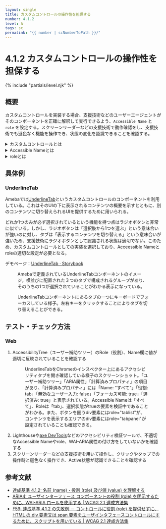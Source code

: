 ```yaml
---
layout: single
title: カスタムコントロールの操作性を担保する
number: 4.1.2
level: A
tags: sc
permalink: "{{ number | scNumberToPath }}/"
---
```


# 4.1.2 カスタムコントロールの操作性を担保する

{% include "partials/level.njk" %}

## 概要

カスタムコントロールを実装する場合、支援技術などのユーザーエージェントがそのコンポーネントを正確に解釈して実行できるよう、`Accessible Name` と `role` を設定する。スクリーンリーダーなどの支援技術で動作確認をし、支援技術でも遜色なく機能を操作でき、状態の変化を認識できることを確認する。

<details>
<summary>カスタムコントロールとは</summary>

カスタムコントロールとは、その言語が提供していない「独自のユーザーインタフェースコンポーネント」のことを指す。例えばタブ、 `<input type="checkbox">` を使わないチェックボックスなど。カスタムコントロールは、開発者が機能をスクリプトで実装する必要がある。

Webでは[WAI-ARIA](https://www.w3.org/TR/wai-aria/)を用いて実装することが多い。
</details>

<details>
<summary>Accessible Nameとは</summary>

Accessible Nameとは、ユーザーインターフェイスの名前である。機械的に識別可能な名前であり、表示されるラベルテキストと一致することが多いが、代替テキストのように支援技術向けにのみ実装されていることもある。WCAGではnameと記載されているが、HTMLのname属性とは関係がなく、誤解を生みやすいため、[Accessible Name and Description Computation 1.1](https://www.w3.org/TR/accname-1.1/)で定義されている用語の名称で表記している。

### 参考資料

- [名前 (name) | 達成基準 4.1.2: 名前 (name)・役割 (role)・値 (value) を理解する](https://waic.jp/translations/WCAG21/Understanding/name-role-value.html#dfn-name)
- [Accessible Name | Accessible Name and Description Computation 1.1](https://www.w3.org/TR/accname-1.1/#dfn-accessible-name)
</details>

<details>
<summary>roleとは</summary>
roleとは、ユーザーインターフェイスの機能を表すものである。たとえば画像やハイパーリンク、チェックボックス、ラジオボタンなど。

### 参考資料

- [役割 (role) | 達成基準 4.1.2: 名前 (name)・役割 (role)・値 (value) を理解する](https://waic.jp/translations/WCAG21/Understanding/name-role-value.html#dfn-role)
</details>

## 具体例

### UnderlineTab

Amebaでは[UnderlineTab](https://ameba-spindle.web.app/?path=/docs/navigationtab-underlinetab)というカスタムコントロールのコンポーネントを利用している。これはそのUIの下に表示されるコンテンツの概要を示すとともに、別のコンテンツに切り替えられるUIを提供するために用いられる。

どれか1つのみが必ず選択されているという機能を持つ点はラジオボタンと非常に似ている。しかし、ラジオボタンは「選択肢から1つを選ぶ」という意味合いが強いのに対し、タブは「表示するコンテンツを切り替える」という意味合いが強いため、支援技術にラジオボタンとして認識される状態は適切でない。このため、カスタムコントロールとしての実装を選択しており、Acceessible Nameとroleの適切な設定が必要となる。

デモページ：[UnderlineTab ⋅ Storybook](https://ameba-spindle.web.app/?path=/story/navigationtab-underlinetab)

<figure>
<img src="/img/4/1/2/underline_tab.png" alt="">
<figcaption>
Amebaで定義されているUnderlineTabコンポーネントのイメージ。横並びに配置された３つのタブで構成されるグループがあり、そのうちの1つが選択されていることがわかる表示になっている。
</figcaption>
</figure>
<figure>
<img src="/img/4/1/2/underline_tab_focused.png" alt="">
<figcaption>
UnderlineTabコンポーネントにあるタブの一つにキーボードでフォーカスしている様子。左右キーをクリックすることによりタブを切り替えることができる。
</figcaption>
</figure>

## テスト・チェック方法

### Web

1. AccessibilityTree（ユーザー補助ツリー）のRole（役割）、Name欄に値が適切に反映されていることを確認する
    <figure>
    <img src="/img/4/1/2/web_test1.png" alt="">
    <figcaption>
    UnderlineTabをChromeのインスペクター上にあるアクセシビリティタブを開き確認している様子のスクリーンショット。「ユーザー補助ツリー」「ARIA属性」「計算済みプロパティ」の項目があり、「計算済みプロパティ」には「Name: "すべて"」「役割: tab」「無効なユーザー入力: false」「フォーカス可能: true」「選択済み: true」と表示されている。Accessible Nameは「すべて」、Roleは「tab」、選択状態がtrueの要素を検証中であることがわかる。また、ボタンを囲うdiv要素にはrole="tablist"が、コンテンツを表示するエリアのdiv要素にはrole="tabpanel"が設定されていることも確認できる。
    </figcaption>
    </figure>
1. Lighthouseや[axe DevTools](https://chrome.google.com/webstore/detail/axe-devtools-web-accessib/lhdoppojpmngadmnindnejefpokejbdd)などのアクセシビリティ検証ツールで、不適切なAccessible Nameやrole、WAI-ARIA属性の付け方をしていないかを確認する
1. スクリーンリーダーなどの支援技術を用いて操作し、クリックやタップでの操作時と遜色なく操作でき、Active状態が認識できることを確認する

## 参考文献

- [達成基準 4.1.2: 名前 (name)・役割 (role) 及び値 (value) を理解する](https://waic.jp/docs/WCAG21/Understanding/name-role-value.html)
- [ARIA4: ユーザインターフェース コンポーネントの役割 (role) を明示するために、WAI-ARIA ロールを使用する | WCAG 2.1 達成方法集](https://waic.jp/docs/WCAG21/Techniques/aria/ARIA4)
- [F59: 達成基準 4.1.2 の失敗例 － コントロールに役割 (role) を提供せずに、HTML の div 要素又は span 要素をユーザインタフェースコントロールにするために、スクリプトを用いている | WCAG 2.1 達成方法集](https://waic.jp/docs/WCAG21/Techniques/failures/F59)
